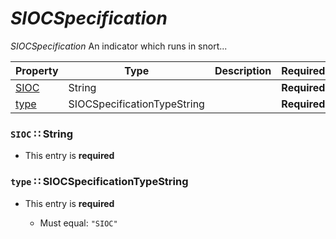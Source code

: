 <a id="map8"></a>
# *SIOCSpecification*

*SIOCSpecification* An indicator which runs in snort...

| Property | Type | Description | Required? |
| -------- | ---- | ----------- | --------- |
|[SIOC](#sioc-string)|String| |**Required**|
|[type](#type-siocspecificationtypestring)|SIOCSpecificationTypeString| |**Required**|


<a id="sioc-string"></a>
### `SIOC` ∷ String

* This entry is **required**



<a id="type-siocspecificationtypestring"></a>
### `type` ∷ SIOCSpecificationTypeString

* This entry is **required**


  * Must equal: `"SIOC"`
